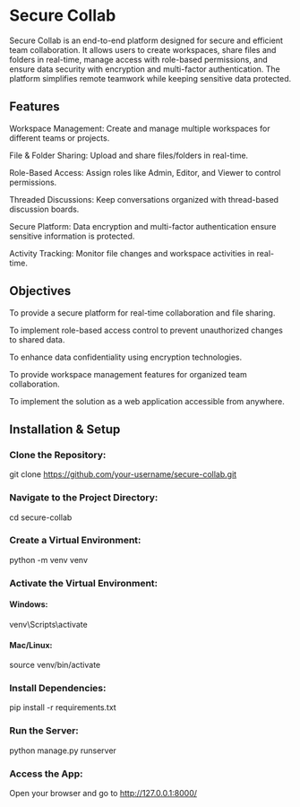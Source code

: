 # Secure Collab

Secure Collab is an end-to-end platform designed for secure and efficient team collaboration. It allows users to create workspaces, share files and folders in real-time, manage access with role-based permissions, and ensure data security with encryption and multi-factor authentication. The platform simplifies remote teamwork while keeping sensitive data protected.

## Features

Workspace Management: Create and manage multiple workspaces for different teams or projects.

File & Folder Sharing: Upload and share files/folders in real-time.

Role-Based Access: Assign roles like Admin, Editor, and Viewer to control permissions.

Threaded Discussions: Keep conversations organized with thread-based discussion boards.

Secure Platform: Data encryption and multi-factor authentication ensure sensitive information is protected.

Activity Tracking: Monitor file changes and workspace activities in real-time.

## Objectives

To provide a secure platform for real-time collaboration and file sharing.

To implement role-based access control to prevent unauthorized changes to shared data.

To enhance data confidentiality using encryption technologies.

To provide workspace management features for organized team collaboration.

To implement the solution as a web application accessible from anywhere.

## Installation & Setup

### Clone the Repository:

git clone https://github.com/your-username/secure-collab.git


### Navigate to the Project Directory:

cd secure-collab


### Create a Virtual Environment:

python -m venv venv


### Activate the Virtual Environment:

#### Windows:

venv\Scripts\activate


#### Mac/Linux:

source venv/bin/activate


### Install Dependencies:

pip install -r requirements.txt


### Run the Server:

python manage.py runserver


### Access the App:
Open your browser and go to http://127.0.0.1:8000/
